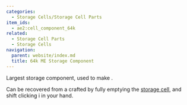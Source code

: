 ```yaml
---
categories:
  - Storage Cells/Storage Cell Parts
item_ids:
  - ae2:cell_component_64k
related:
  - Storage Cell Parts
  - Storage Cells
navigation:
  parent: website/index.md
  title: 64k ME Storage Component
---
```


Largest storage component, used to make <ItemLink
id="item_storage_cell_64k"/>.

Can be recovered from a crafted <ItemLink
id="item_storage_cell_64k"/> by fully emptying the
[storage cell](../../storage-cells.md), and shift clicking i in your
hand.

<RecipeFor id="cell_component_64k" />
